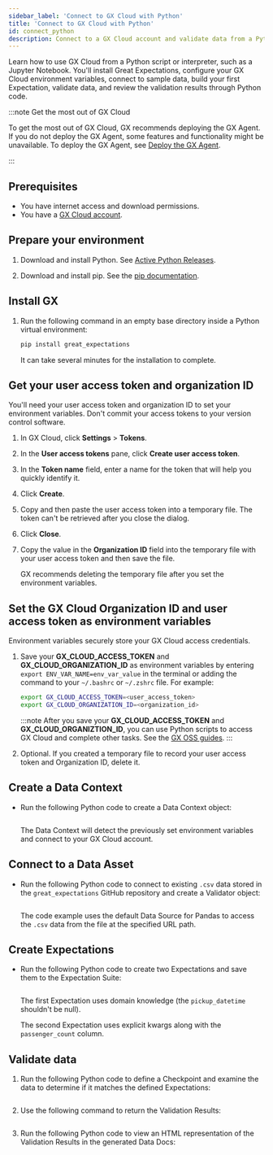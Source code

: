 ```yaml
---
sidebar_label: 'Connect to GX Cloud with Python'
title: 'Connect to GX Cloud with Python'
id: connect_python
description: Connect to a GX Cloud account and validate data from a Python script.
---
```


Learn how to use GX Cloud from a Python script or interpreter, such as a Jupyter Notebook. You'll install Great Expectations, configure your GX Cloud environment variables, connect to sample data, build your first Expectation, validate data, and review the validation results through Python code.

:::note Get the most out of GX Cloud

To get the most out of GX Cloud, GX recommends deploying the GX Agent. If you do not deploy the GX Agent, some features and functionality might be unavailable. To deploy the GX Agent, see [Deploy the GX Agent](../deploy_gx_agent.md).

:::

## Prerequisites

- You have internet access and download permissions.
- You have a [GX Cloud account](https://greatexpectations.io/cloud).

## Prepare your environment

1. Download and install Python. See [Active Python Releases](https://www.python.org/downloads/).

2. Download and install pip. See the [pip documentation](https://pip.pypa.io/en/stable/cli/pip/).


## Install GX

1. Run the following command in an empty base directory inside a Python virtual environment:

    ```bash title="Terminal input"
    pip install great_expectations
    ```

    It can take several minutes for the installation to complete.

## Get your user access token and organization ID

You'll need your user access token and organization ID to set your environment variables. Don't commit your access tokens to your version control software.

1. In GX Cloud, click **Settings** > **Tokens**.

2. In the **User access tokens** pane, click **Create user access token**.

3. In the **Token name** field, enter a name for the token that will help you quickly identify it.

4. Click **Create**.

5. Copy and then paste the user access token into a temporary file. The token can't be retrieved after you close the dialog.

6. Click **Close**.

7. Copy the value in the **Organization ID** field into the temporary file with your user access token and then save the file. 

    GX recommends deleting the temporary file after you set the environment variables.

## Set the GX Cloud Organization ID and user access token as environment variables

Environment variables securely store your GX Cloud access credentials.

1. Save your **GX_CLOUD_ACCESS_TOKEN** and **GX_CLOUD_ORGANIZATION_ID** as environment variables by entering `export ENV_VAR_NAME=env_var_value` in the terminal or adding the command to your `~/.bashrc` or `~/.zshrc` file. For example:

    ```bash title="Terminal input"
    export GX_CLOUD_ACCESS_TOKEN=<user_access_token>
    export GX_CLOUD_ORGANIZATION_ID=<organization_id>
    ```

    :::note
   After you save your **GX_CLOUD_ACCESS_TOKEN** and **GX_CLOUD_ORGANIZTION_ID**, you can use Python scripts to access GX Cloud and complete other tasks. See the [GX OSS guides](/core/introduction/about_gx.md).
    :::

2. Optional. If you created a temporary file to record your user access token and Organization ID, delete it.

## Create a Data Context

- Run the following Python code to create a Data Context object:

    ```python title="Python" name="tutorials/quickstart/quickstart.py get_context"
    ```
  
    The Data Context will detect the previously set environment variables and connect to your GX Cloud account.

## Connect to a Data Asset

- Run the following Python code to connect to existing `.csv` data stored in the `great_expectations` GitHub repository and create a Validator object:

    ```python title="Python" name="tutorials/quickstart/quickstart.py connect_to_data"
    ```

    The code example uses the default Data Source for Pandas to access the `.csv` data from the file at the specified URL path.

## Create Expectations

- Run the following Python code to create two Expectations and save them to the Expectation Suite:

    ```python title="Python" name="tutorials/quickstart/quickstart.py create_expectation"
    ```

  The first Expectation uses domain knowledge (the `pickup_datetime` shouldn't be null).

  The second Expectation uses explicit kwargs along with the `passenger_count` column.

## Validate data

1. Run the following Python code to define a Checkpoint and examine the data to determine if it matches the defined Expectations:

    ```python title="Python" name="tutorials/quickstart/quickstart.py create_checkpoint"
    ```

2. Use the following command to return the Validation Results:

    ```python title="Python" name="tutorials/quickstart/quickstart.py run_checkpoint"
    ```

3. Run the following Python code to view an HTML representation of the Validation Results in the generated Data Docs:

    ```python title="Python" name="tutorials/quickstart/quickstart.py view_results"
    ```
